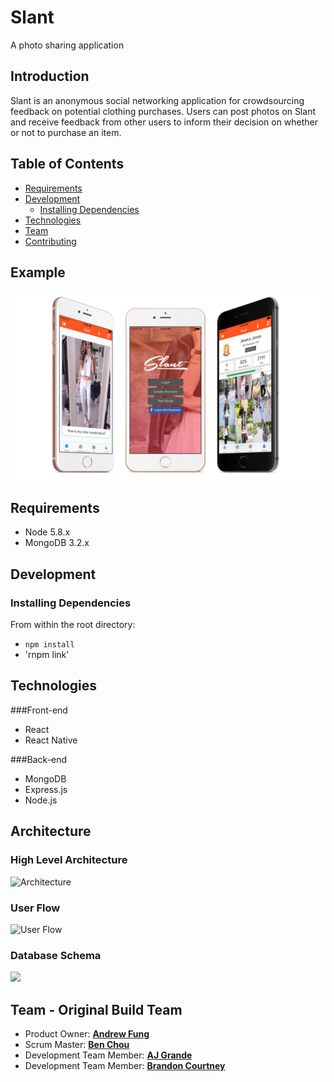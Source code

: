 # Slant
A photo sharing application

## Introduction

Slant is an anonymous social networking application for crowdsourcing feedback on potential clothing purchases. Users can post photos on Slant and receive feedback from other users to inform their decision on whether or not to purchase an item. 

## Table of Contents

- [Requirements](#requirements)
- [Development](#development)
    - [Installing Dependencies](#installing-dependencies)
- [Technologies](#technologies)
- [Team](#team)
- [Contributing](#contributing)

## Example

![alt tag](references/iPhoneMock.png)

## Requirements

- Node 5.8.x
- MongoDB 3.2.x


## Development

### Installing Dependencies

From within the root directory:

- `npm install`
- 'rnpm link'

## Technologies

###Front-end
- React
- React Native

###Back-end
- MongoDB
- Express.js
- Node.js

## Architecture
### High Level Architecture
![Architecture](http://i64.tinypic.com/34rirls.png)

### User Flow
![User Flow](http://i67.tinypic.com/fxcvn4.png)

### Database Schema
![](http://i66.tinypic.com/2mhvuki.png)

## Team - Original Build Team
  - Product Owner: [**Andrew Fung**](https://github.com/afung95014)
  - Scrum Master: [**Ben Chou**](https://github.com/b-chou)
  - Development Team Member: [**AJ Grande**](https://github.com/ajgrande924)
  - Development Team Member: [**Brandon Courtney**](https://github.com/bcourtney5965)
